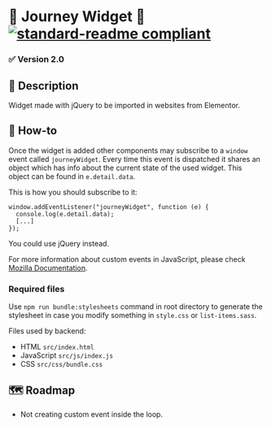 # 🚀 Journey Widget 🚀 [![standard-readme compliant](https://img.shields.io/badge/readme%20style-standard-brightgreen.svg?style=flat-square)](https://github.com/RichardLitt/standard-readme)

### ✅ Version 2.0

## 🔖 Description

Widget made with jQuery to be imported in websites from Elementor.

## 📖 How-to

Once the widget is added other components may subscribe to a `window` event called `journeyWidget`. Every time this event is dispatched it shares an object which has info about the current state of the used widget. This object can be found in `e.detail.data`.

This is how you should subscribe to it:

```
window.addEventListener("journeyWidget", function (e) {
  console.log(e.detail.data);
  [...]
});
```

You could use jQuery instead.

For more information about custom events in JavaScript, please check [Mozilla Documentation](https://developer.mozilla.org/en-US/docs/Web/Guide/Events/Creating_and_triggering_events).

### Required files

Use `npm run bundle:stylesheets` command in root directory to generate the stylesheet in case you modify something in `style.css` or `list-items.sass`.

Files used by backend:

- HTML `src/index.html`
- JavaScript `src/js/index.js`
- CSS `src/css/bundle.css`

## 🗺️ Roadmap

- Not creating custom event inside the loop.
